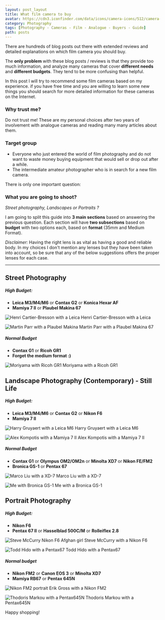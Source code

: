 ```yaml
---
layout: post_layout
title: What film camera to buy
avatar: https://cdn3.iconfinder.com/data/icons/camera-icons/512/camera-leica-512.png
category: Photography
tags: [Photography - Cameras - Film - Analogue - Buyers - Guide]
path: posts
---
```


There are hundreds of blog posts out there with extended reviews and detailed explanations on which film camera you should buy.

The **only problem** with these blog posts / reviews is that they provide too much information, and analyze many cameras that cover **different needs** and **different budgets**. They tend to be more confusing than helpful.

In this post I will try to recommend some film cameras based on my experience. if you have free time and you are willing to learn some new things you should search for more detailed information for these cameras on the Internet. 

### Why trust me?

Do not trust me! These are my personal choices after two years of involvement with analogue cameras and reading many many articles about them.

### Target group

- Everyone who just entered the world of film photography and do not want to waste money buying equipment that would sell or drop out after a while. 
- The intermediate amateur photographer who is in search for a new film camera. 

There is only one important question: 

### What you are going to shoot?

*Street photography, Landscapes or Portraits ?*  

I am going to split this guide into **3 main sections** based on answering the previous question.
Each section will have **two subsections** based on **budget** with two options each, based on **format** (35mm and Medium Format). 

*Disclaimer:* Having the right lens is as vital as having a good and reliable body. In my choices I don't mention any lenses but they have been taken into account, so be sure that any of the below suggestions offers the proper lenses for each case.

----

## Street Photography

##### High Budget:  
- **Leica M3/M4/M6** or **Contax G2** or **Konica Hexar AF**  
- **Mamiya 7 II** or **Plaubel Makina 67**

![Henri Cartier-Bresson with a Leica](/images/posts/what_to_buy/henri_cartier_bresson_children.jpg)
<span class="center_align">
  Henri Cartier-Bresson with a Leica
</span>

![Martin Parr with a Plaubel Makina](/images/posts/what_to_buy/martin_parr_plaubel_makina.jpg)
<span class="center_align">
  Martin Parr with a Plaubel Makina 67
</span>

##### Normal Budget  
- **Contax G1** or **Ricoh GR1**  
- **Forget the medium format :)**

![Moriyama with Ricoh GR1](/images/posts/what_to_buy/moriyama_ricoh_gr1.jpg)
<span class="center_align">
  Moriyama with a Ricoh GR1
</span>

## Landscape Photography (Contemporary) - Still Life 

##### High Budget:   
- **Leica M3/M4/M6** or **Contax G2** or **Nikon F6**  
- **Mamiya 7 II**

![Harry Gruyaert with a Leica M6](/images/posts/what_to_buy/harry_gruyaert_leica_m6.jpg)
<span class="center_align">
  Harry Gruyaert with a Leica M6
</span>

![Alex Kompotis with a Mamiya 7 II](/images/posts/what_to_buy/alex_kompotis_mamiya7ii.jpg)
<span class="center_align">
  Alex Kompotis with a Mamiya 7 II
</span>


##### Normal Budget  
- **Contax G1** or **Olympus OM2/OM2n** or **Minolta XD7** or **Nikon FE/FM2**  
- **Bronica GS-1** or **Pentax 67**

![Marco Liu with a XD-7](/images/posts/what_to_buy/liu_xd7.jpg)
<span class="center_align">
  Marco Liu with a XD-7
</span>

![Me with Bronica GS-1](https://c1.staticflickr.com/9/8583/15429222394_6705994903_c.jpg)
<span class="center_align">
  Me with a Bronica GS-1
</span>

## Portrait Photography 

##### High Budget:  
- **Nikon F6**  
- **Pentax 67 II** or **Hasselblad 500C/M** or **Rolleiflex 2.8**

![Steve McCurry Nikon F6 Afghan girl](/images/posts/what_to_buy/mccurry_nikon_f6.jpg)
<span class="center_align">
  Steve McCurry with a Nikon F6
</span>

![Todd Hido with a Pentax67](/images/posts/what_to_buy/todd_hido_pentax67.jpg)
<span class="center_align">
  Todd Hido with a Pentax67
</span>

##### Normal budget   
- **Nikon FM2** or **Canon EOS 3** or **Minolta XD7**
- **Mamiya RB67** or **Pentax 645N**

![Nikon FM2 portrait](/images/posts/what_to_buy/nikon_fm2_portrait.jpg)
<span class="center_align">
  Erik Gross with a Nikon FM2
</span>

![Thodoris Markou with a Pentax645N](/images/posts/what_to_buy/markou_pentax_645.jpg)
<span class="center_align">
  Thodoris Markou with a Pentax645N
</span>
  

Happy shopping!  
